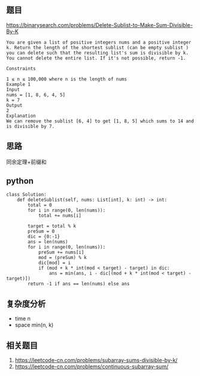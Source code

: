 ## 题目
https://binarysearch.com/problems/Delete-Sublist-to-Make-Sum-Divisible-By-K

```
You are given a list of positive integers nums and a positive integer k. Return the length of the shortest sublist (can be empty sublist ) you can delete such that the resulting list's sum is divisible by k. You cannot delete the entire list. If it's not possible, return -1.

Constraints

1 ≤ n ≤ 100,000 where n is the length of nums
Example 1
Input
nums = [1, 8, 6, 4, 5]
k = 7
Output
2
Explanation
We can remove the sublist [6, 4] to get [1, 8, 5] which sums to 14 and is divisible by 7.
```

## 思路
同余定理+前缀和

## python
```python3
class Solution:
    def deleteSublist(self, nums: List[int], k: int) -> int:
        total = 0
        for i in range(0, len(nums)):
            total += nums[i]
        
        target = total % k
        preSum = 0
        dic = {0:-1}
        ans = len(nums)
        for i in range(0, len(nums)):
            preSum += nums[i]
            mod = (preSum) % k
            dic[mod] = i
            if (mod + k * int(mod < target) - target) in dic:
                ans = min(ans, i - dic[(mod + k * int(mod < target) - target)])
        return -1 if ans == len(nums) else ans
```

## 复杂度分析
* time n 
* space min(n, k)

## 相关题目
1. https://leetcode-cn.com/problems/subarray-sums-divisible-by-k/
2. https://leetcode-cn.com/problems/continuous-subarray-sum/
